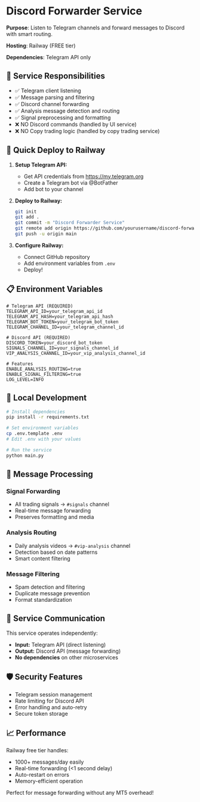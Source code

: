 # Discord Forwarder Service

**Purpose**: Listen to Telegram channels and forward messages to Discord with smart routing.

**Hosting**: Railway (FREE tier)

**Dependencies**: Telegram API only

## 🎯 **Service Responsibilities**

- ✅ Telegram client listening
- ✅ Message parsing and filtering
- ✅ Discord channel forwarding  
- ✅ Analysis message detection and routing
- ✅ Signal preprocessing and formatting
- ❌ NO Discord commands (handled by UI service)
- ❌ NO Copy trading logic (handled by copy trading service)

## 🚀 **Quick Deploy to Railway**

1. **Setup Telegram API:**
   - Get API credentials from https://my.telegram.org
   - Create a Telegram bot via @BotFather
   - Add bot to your channel

2. **Deploy to Railway:**
   ```bash
   git init
   git add .
   git commit -m "Discord Forwarder Service"
   git remote add origin https://github.com/yourusername/discord-forwarder-service.git
   git push -u origin main
   ```

3. **Configure Railway:**
   - Connect GitHub repository
   - Add environment variables from `.env`
   - Deploy!

## 📋 **Environment Variables**

```env
# Telegram API (REQUIRED)
TELEGRAM_API_ID=your_telegram_api_id
TELEGRAM_API_HASH=your_telegram_api_hash
TELEGRAM_BOT_TOKEN=your_telegram_bot_token
TELEGRAM_CHANNEL_ID=your_telegram_channel_id

# Discord API (REQUIRED)
DISCORD_TOKEN=your_discord_bot_token
SIGNALS_CHANNEL_ID=your_signals_channel_id
VIP_ANALYSIS_CHANNEL_ID=your_vip_analysis_channel_id

# Features
ENABLE_ANALYSIS_ROUTING=true
ENABLE_SIGNAL_FILTERING=true
LOG_LEVEL=INFO
```

## 🔧 **Local Development**

```bash
# Install dependencies
pip install -r requirements.txt

# Set environment variables
cp .env.template .env
# Edit .env with your values

# Run the service
python main.py
```

## 📡 **Message Processing**

### Signal Forwarding
- All trading signals → `#signals` channel
- Real-time message forwarding
- Preserves formatting and media

### Analysis Routing  
- Daily analysis videos → `#vip-analysis` channel
- Detection based on date patterns
- Smart content filtering

### Message Filtering
- Spam detection and filtering
- Duplicate message prevention
- Format standardization

## 🔗 **Service Communication**

This service operates independently:
- **Input:** Telegram API (direct listening)
- **Output:** Discord API (message forwarding)
- **No dependencies** on other microservices

## 🛡️ **Security Features**

- Telegram session management
- Rate limiting for Discord API
- Error handling and auto-retry
- Secure token storage

## 📈 **Performance**

Railway free tier handles:
- 1000+ messages/day easily
- Real-time forwarding (<1 second delay)
- Auto-restart on errors
- Memory-efficient operation

Perfect for message forwarding without any MT5 overhead!
